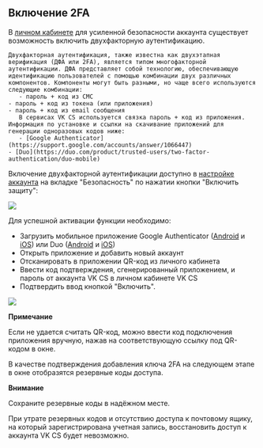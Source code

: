 ## Включение 2FA

В [личном кабинете](https://mcs.mail.ru/app/account/profile) для усиленной безопасности аккаунта существует возможность включить двухфакторную аутентификацию.

    Двухфакторная аутентификация, также известна как двухэтапная верификация (ДФА или 2FA), является типом многофакторной аутентификации. ДФА представляет собой технологию, обеспечивающую идентификацию пользователей с помощью комбинации двух различных компонентов. Компоненты могут быть разными, но чаще всего используются следующие комбинации:
       - пароль + код из СМС
    - пароль + код из токена (или приложения)
    - пароль + код из email сообщения
       В сервисах VK CS используется связка пароль + код из приложения. Информация по установке и ссылки на скачивание приложений для генерации одноразовых кодов ниже:
       - [Google Authenticator](https://support.google.com/accounts/answer/1066447)
    - [Duo](https://duo.com/product/trusted-users/two-factor-authentication/duo-mobile)

Включение двухфакторной аутентификации доступно в [настройке аккаунта](https://mcs.mail.ru/app/account/profile) на вкладке "Безопасность" по нажатии кнопки "Включить защиту":

![](./assets/1595712716911-1595712716911.png)

Для успешной активации функции необходимо:

- Загрузить мобильное приложение Google Authenticator ([Android](https://play.google.com/store/apps/details?id=com.google.android.apps.authenticator2) и [iOS](https://apps.apple.com/ru/app/google-authenticator/id388497605)) или Duo ([Android](https://play.google.com/store/apps/details?id=com.duosecurity.duomobile&hl=en) и [iOS](https://itunes.apple.com/us/app/duo-mobile/id422663827?mt=8))
- Открыть приложение и добавить новый аккаунт
- Отсканировать в приложении QR-код из личного кабинета
- Ввести код подтверждения, сгенерированный приложением, и пароль от аккаунта VK CS в личном кабинете VK CS
- Подтвердить ввод кнопкой "Включить".

![](./assets/1595720854636-1595720854636.png)

**Примечание**

Если не удается считать QR-код, можно ввести код подключения приложения вручную, нажав на соответствующую ссылку под QR-кодом в окне.

В качестве подтверждения добавления ключа 2FA на следующем этапе в окне отобразятся резервные коды доступа.

**Внимание**

Сохраните резервные коды в надёжном месте.

При утрате резервных кодов и отсутствию доступа к почтовому ящику, на который зарегистрирована учетная запись, восстановить доступ к аккаунта VK CS будет невозможно.
